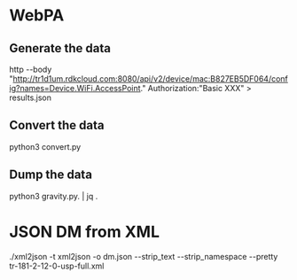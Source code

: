 # WebPA

## Generate the data
http --body "http://tr1d1um.rdkcloud.com:8080/api/v2/device/mac:B827EB5DF064/config?names=Device.WiFi.AccessPoint." Authorization:"Basic XXX" > results.json

## Convert the data
python3 convert.py

## Dump the data
python3 gravity.py. | jq .

# JSON DM from XML
./xml2json -t xml2json -o dm.json --strip_text --strip_namespace --pretty tr-181-2-12-0-usp-full.xml 

